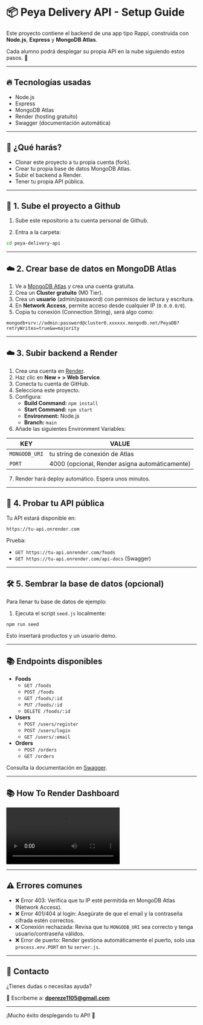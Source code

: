 

# 📦 Peya Delivery API - Setup Guide

Este proyecto contiene el backend de una app tipo Rappi, construida con **Node.js**, **Express** y **MongoDB Atlas**.

Cada alumno podrá desplegar su propia API en la nube siguiendo estos pasos. 🚀

---

## 🔥 Tecnologías usadas
- Node.js
- Express
- MongoDB Atlas
- Render (hosting gratuito)
- Swagger (documentación automática)

---

## 📑 ¿Qué harás?
- Clonar este proyecto a tu propia cuenta (fork).
- Crear tu propia base de datos MongoDB Atlas.
- Subir el backend a Render.
- Tener tu propia API pública.

---

## 🚀 1. Sube el proyecto a Github

1. Sube este repositorio a tu cuenta personal de Github.

2. Entra a la carpeta:

```bash
cd peya-delivery-api
```

---

## ☁️ 2. Crear base de datos en MongoDB Atlas

1. Ve a [MongoDB Atlas](https://www.mongodb.com/atlas/database) y crea una cuenta gratuita.
2. Crea un **Cluster gratuito** (M0 Tier).
3. Crea un **usuario** (admin/password) con permisos de lectura y escritura.
4. En **Network Access**, permite acceso desde cualquier IP (`0.0.0.0/0`).
5. Copia tu conexión (Connection String), será algo como:

```
mongodb+srv://admin:password@cluster0.xxxxxx.mongodb.net/PeyaDB?retryWrites=true&w=majority
```

---

## ☁️ 3. Subir backend a Render

1. Crea una cuenta en [Render](https://render.com).
2. Haz clic en **New + > Web Service**.
3. Conecta tu cuenta de GitHub.
4. Selecciona este proyecto.
5. Configura:
   - **Build Command:** `npm install`
   - **Start Command:** `npm start`
   - **Environment:** Node.js
   - **Branch:** `main`
6. Añade las siguientes Environment Variables:

| KEY           | VALUE                                         |
|---------------|-----------------------------------------------|
| `MONGODB_URI` | tu string de conexión de Atlas                |
| `PORT`        | 4000 (opcional, Render asigna automáticamente) |

7. Render hará deploy automático. Espera unos minutos.

---

## 🧪 4. Probar tu API pública

Tu API estará disponible en:

```
https://tu-api.onrender.com
```

Prueba:

- `GET https://tu-api.onrender.com/foods`
- `GET https://tu-api.onrender.com/api-docs` (Swagger)

---

## 🛠 5. Sembrar la base de datos (opcional)

Para llenar tu base de datos de ejemplo:

1. Ejecuta el script `seed.js` localmente:

```bash
npm run seed
```

Esto insertará productos y un usuario demo.

---

## 📚 Endpoints disponibles

- **Foods**
  - `GET /foods`
  - `POST /foods`
  - `GET /foods/:id`
  - `PUT /foods/:id`
  - `DELETE /foods/:id`
- **Users**
  - `POST /users/register`
  - `POST /users/login`
  - `GET /users/:email`
- **Orders**
  - `POST /orders`
  - `GET /orders`

Consulta la documentación en [Swagger](https://tu-api.onrender.com/api-docs).

---

## 📚 How To Render Dashboard

![Demo](RenderDashboard.mov)

---

## ⚠️ Errores comunes

- ❌ Error 403: Verifica que tu IP esté permitida en MongoDB Atlas (Network Access).
- ❌ Error 401/404 al login: Asegúrate de que el email y la contraseña cifrada estén correctos.
- ❌ Conexión rechazada: Revisa que tu `MONGODB_URI` sea correcto y tenga usuario/contraseña válidos.
- ❌ Error de puerto: Render gestiona automáticamente el puerto, solo usa `process.env.PORT` en tu `server.js`.

---

## 📩 Contacto

¿Tienes dudas o necesitas ayuda?

📧 Escríbeme a: **dpereze1105@gmail.com**

---

¡Mucho éxito desplegando tu API! 🚀
